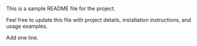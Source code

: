 This is a sample README file for the project.

Feel free to update this file with project details, installation instructions, and usage examples.

Add one line.

